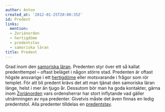 ```yaml
---
author: Anton
created_at: '2012-01-25T20:00:35Z'
id: Predent
links:
  mention:
  - Zoriánorden
  - hertigdöme
  - predentstav
  - samoriska läran
title: Predent
---
```


Grad inom den [samoriska läran]. Predenten styr över ett så kallat predenttempel – oftast beläget i
någon större stad. Predenten är oftast högste ansvarige i ett [hertigdöme] eller motsvarande i
frågor som rör templet. För att bli predent krävs det att man tjänat den samoriska läran länge,
helst i mer än tjugo år. Dessutom bör man ha goda kontakter, gärna inom [Zoriánorden] vars
ordensherrar har stort inflytande vad gäller utnämningen av nya predenter. Givetvis måste det även
finnas en ledig predentstol. Alla predenter tilldelas en [predentstav].

  [samoriska läran]: samoriska_läran
  [hertigdöme]: hertigdöme
  [Zoriánorden]: Zoriánorden
  [predentstav]: predentstav
